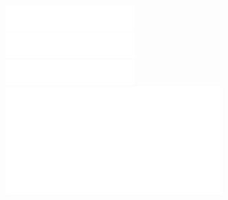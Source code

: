 <a href="https://www.linkedin.com/in/eduardo-ehsc">
  <img src="./lin.svg">
</a>

<a href="https://www.github.com/eduardo-ehsc">
  <img src="./gh.svg">
</a>

<a href="https://www.twitter.com/eduardo_ehsc">
  <img src="./tt.svg">
</a>

<a href="https://eduardo-ehsc.github.io/#/">
  <img src="./main.svg">
</a>